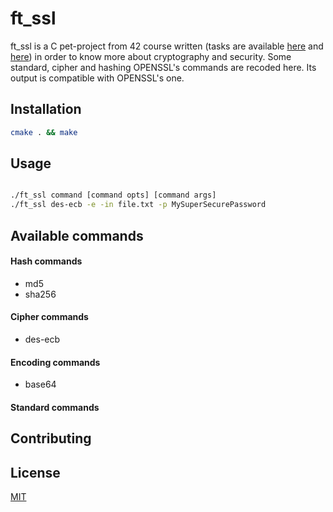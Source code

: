 # ft_ssl

ft_ssl is a C pet-project from 42 course written (tasks are available 
[here](ft_ssl_md5.en.pdf) and [here](ft_ssl_des.pdf)) in order to know more about
cryptography and security. Some standard, cipher and hashing OPENSSL's commands
are recoded here. Its output is compatible with OPENSSL's one.

## Installation

```bash
cmake . && make
```

## Usage

```bash

./ft_ssl command [command opts] [command args] 
./ft_ssl des-ecb -e -in file.txt -p MySuperSecurePassword
```

## Available commands

#### Hash commands
* md5
* sha256
#### Cipher commands
* des-ecb
#### Encoding commands
* base64
#### Standard commands

## Contributing

## License
[MIT](https://choosealicense.com/licenses/mit/)